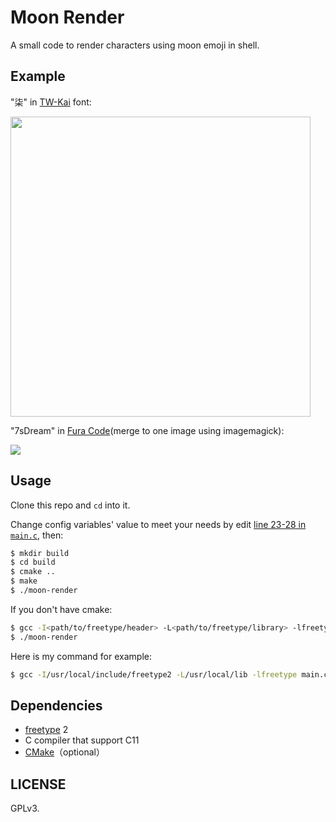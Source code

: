 # Moon Render

A small code to render characters using moon emoji in shell.

## Example

"柒" in [TW-Kai] font:

<img src="https://rikka.7sdre.am/files/4f660184-e5e7-4b4c-a037-8c1d656dfe86.png" height="480" width="auto">

"7sDream" in [Fura Code](merge to one image using imagemagick):

![](https://rikka.7sdre.am/files/a16c38e5-50f5-40ac-9962-0a7607d959b1.png)

## Usage

Clone this repo and `cd` into it.

Change config variables' value to meet your needs by edit [line 23-28 in `main.c`][edit-config], then:

```bash
$ mkdir build
$ cd build
$ cmake ..
$ make
$ ./moon-render
```

If you don't have cmake:

```bash
$ gcc -I<path/to/freetype/header> -L<path/to/freetype/library> -lfreetype main.c -o moon-render
$ ./moon-render
```

Here is my command for example:

```bash
$ gcc -I/usr/local/include/freetype2 -L/usr/local/lib -lfreetype main.c -o moon-render
```

## Dependencies

- [freetype] 2
- C compiler that support C11
- [CMake]（optional）

## LICENSE

GPLv3.

[TW-Kai]: https://data.gov.tw/dataset/5961
[Fura Code]: https://github.com/ryanoasis/nerd-fonts/tree/master/patched-fonts/FiraCode
[edit-config]: https://github.com/7sDream/moon-render/blob/master/main.c#L23-L28
[freetype]: https://www.freetype.org/
[CMake]: https://cmake.org/

